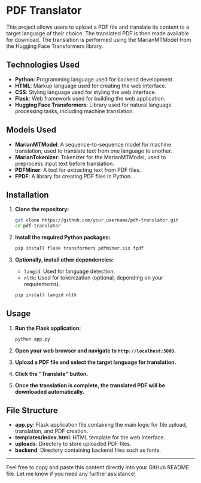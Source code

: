# PDF Translator
This project allows users to upload a PDF file and translate its content to a target language of their choice. The translated PDF is then made available for download. The translation is performed using the MarianMTModel from the Hugging Face Transformers library.

## Technologies Used
- **Python**: Programming language used for backend development.
- **HTML**: Markup language used for creating the web interface.
- **CSS**: Styling language used for styling the web interface.
- **Flask**: Web framework used for building the web application.
- **Hugging Face Transformers**: Library used for natural language processing tasks, including machine translation.

## Models Used
- **MarianMTModel**: A sequence-to-sequence model for machine translation, used to translate text from one language to another.
- **MarianTokenizer**: Tokenizer for the MarianMTModel, used to preprocess input text before translation.
- **PDFMiner**: A tool for extracting text from PDF files.
- **FPDF**: A library for creating PDF files in Python.

## Installation
1. **Clone the repository:**
    ```bash
    git clone https://github.com/your_username/pdf-translator.git
    cd pdf-translator
    ```

2. **Install the required Python packages:**
    ```bash
    pip install flask transformers pdfminer.six fpdf
    ```

3. **Optionally, install other dependencies:**
    - `langid`: Used for language detection.
    - `nltk`: Used for tokenization (optional, depending on your requirements).
    ```bash
    pip install langid nltk
    ```

## Usage
1. **Run the Flask application:**
    ```bash
    python app.py
    ```

2. **Open your web browser and navigate to `http://localhost:5000`.**

3. **Upload a PDF file and select the target language for translation.**

4. **Click the "Translate" button.**

5. **Once the translation is complete, the translated PDF will be downloaded automatically.**

## File Structure
- **app.py**: Flask application file containing the main logic for file upload, translation, and PDF creation.
- **templates/index.html**: HTML template for the web interface.
- **uploads**: Directory to store uploaded PDF files.
- **backend**: Directory containing backend files such as fonts.

---

Feel free to copy and paste this content directly into your GitHub README file. Let me know if you need any further assistance!
